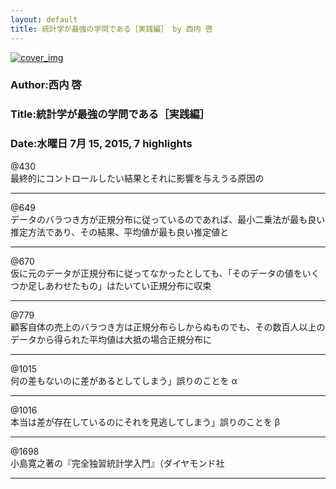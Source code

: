 ```yaml
---
layout: default
title: 統計学が最強の学問である［実践編］ by 西内 啓
---
```


[![cover_img](http://images-jp.amazon.com/images/P/B00OYMOEUC.09.MZZZZZZZ.jpg)](https://www.amazon.co.jp/dp/B00OYMOEUC)  
### Author:西内 啓  
### Title:統計学が最強の学問である［実践編］  
### Date:水曜日 7月 15, 2015, 7 highlights
  
@430  
最終的にコントロールしたい結果とそれに影響を与えうる原因の  
***
  
@649  
データのバラつき方が正規分布に従っているのであれば、最小二乗法が最も良い推定方法であり、その結果、平均値が最も良い推定値と  
***
  
@670  
仮に元のデータが正規分布に従ってなかったとしても、「そのデータの値をいくつか足しあわせたもの」はたいてい正規分布に収束  
***
  
@779  
顧客自体の売上のバラつき方は正規分布らしからぬものでも、その数百人以上のデータから得られた平均値は大抵の場合正規分布に  
***
  
@1015  
何の差もないのに差があるとしてしまう」誤りのことを α  
***
  
@1016  
本当は差が存在しているのにそれを見逃してしまう」誤りのことを β  
***
  
@1698  
小島寛之著の『完全独習統計学入門』（ダイヤモンド社  
***